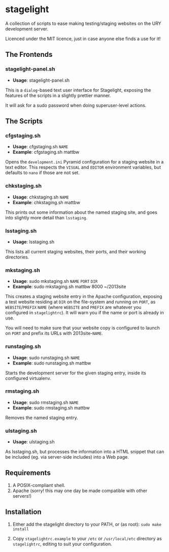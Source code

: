 # stagelight

A collection of scripts to ease making testing/staging websites on
the URY development server.

Licenced under the MIT licence, just in case anyone else finds a
use for it!


## The Frontends

### stagelight-panel.sh

* **Usage**: stagelight-panel.sh

This is a ``dialog``-based text user interface for Stagelight,
exposing the features of the scripts in a slightly prettier manner.

It will ask for a sudo password when doing superuser-level actions.


## The Scripts

### cfgstaging.sh

* **Usage**: cfgstaging.sh ``NAME``
* **Example**: cfgstaging.sh mattbw

Opens the ``development.ini`` Pyramid configuration for a staging
website in a text editor.  This respects the ``VISUAL`` and ``EDITOR``
environment variables, but defaults to ``nano`` if those are not
set.

### chkstaging.sh

* **Usage**: chkstaging.sh ``NAME``
* **Example**: chkstaging.sh mattbw

This prints out some information about the named staging site, and
goes into slightly more detail than ``lsstaging``.

### lsstaging.sh

* **Usage**: lsstaging.sh

This lists all current staging websites, their ports, and their
working directories.

### mkstaging.sh

* **Usage**: sudo mkstaging.sh ``NAME`` ``PORT`` ``DIR``
* **Example**: sudo mkstaging.sh mattbw 8000 ~/2013site

This creates a staging website entry in the Apache configuration,
exposing a test website residing at ``DIR`` on the file-system and
running on ``PORT``, as ``WEBSITE``/``PREFIX`` ``NAME`` (where
``WEBSITE`` and ``PREFIX`` are whatever you configured in
``stagelightrc``).
It will warn you if the name or port is already in use.

You will need to make sure that your website copy is configured to
launch on ``PORT`` and prefix its URLs with 2013site-``NAME``.

### runstaging.sh

* **Usage**: sudo runstaging.sh ``NAME``
* **Example**: sudo runstaging.sh mattbw

Starts the development server for the given staging entry, inside
its configured virtualenv.

### rmstaging.sh

* **Usage**: sudo rmstaging.sh ``NAME``
* **Example**: sudo rmstaging.sh mattbw

Removes the named staging entry.

### ulstaging.sh

* **Usage**: ulstaging.sh

As lsstaging.sh, but processes the information into a HTML
snippet that can be included (eg. via server-side includes) into a
Web page.


## Requirements

1. A POSIX-compliant shell.
2. Apache (sorry!  this may one day be made compatible with other
   servers!)

## Installation

1. Either add the stagelight directory to your PATH, or (as root):
   ``sudo make install``

2. Copy ``stagelightrc.example`` to your ``/etc`` or
   ``/usr/local/etc`` directory as ``stagelightrc``, editing to
   suit your configuration.
